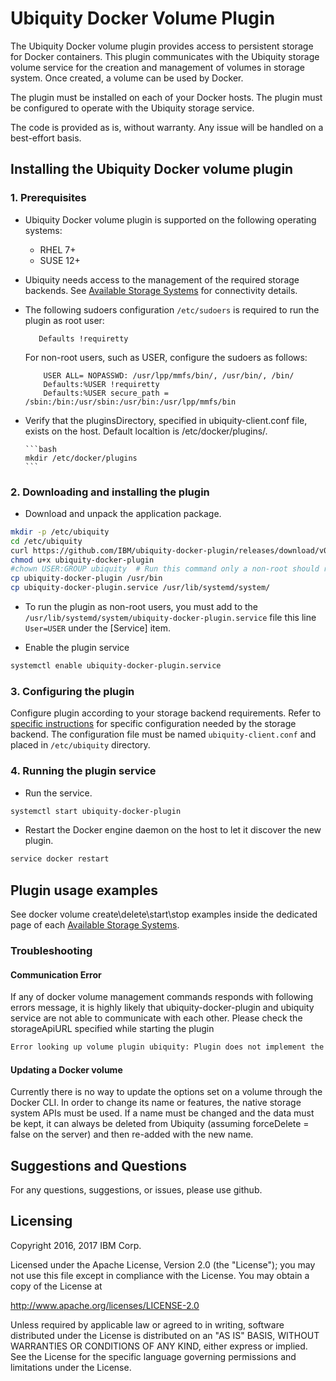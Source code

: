 # Ubiquity Docker Volume Plugin
The Ubiquity Docker volume plugin provides access to persistent storage for Docker containers.  This plugin communicates with the Ubiquity storage volume service for the creation and management of volumes in storage system.  Once created, a volume can be used by Docker. 

The plugin must be installed on each of your Docker hosts. The plugin must be configured to operate with the Ubiquity storage service.

The code is provided as is, without warranty. Any issue will be handled on a best-effort basis.


## Installing the Ubiquity Docker volume plugin

### 1. Prerequisites
  * Ubiquity Docker volume plugin is supported on the following operating systems:
    - RHEL 7+
    - SUSE 12+
  * Ubiquity needs access to the management of the required storage backends. See [Available Storage Systems](supportedStorage.md) for connectivity details.
  * The following sudoers configuration `/etc/sudoers` is required to run the plugin as root user: 
  
     ```
        Defaults !requiretty
     ```
     For non-root users, such as USER, configure the sudoers as follows: 

     ```
         USER ALL= NOPASSWD: /usr/lpp/mmfs/bin/, /usr/bin/, /bin/
         Defaults:%USER !requiretty
         Defaults:%USER secure_path = /sbin:/bin:/usr/sbin:/usr/bin:/usr/lpp/mmfs/bin
     ```
  * Verify that the pluginsDirectory, specified in ubiquity-client.conf file, exists on the host. Default localtion is /etc/docker/plugins/.
  
        ```bash
        mkdir /etc/docker/plugins
        ```

### 2. Downloading and installing the plugin

* Download and unpack the application package.
```bash
mkdir -p /etc/ubiquity
cd /etc/ubiquity
curl https://github.com/IBM/ubiquity-docker-plugin/releases/download/v0.3.0/ubiquity-docker-plugin-0.3.0.tar.gz | tar xf -
chmod u+x ubiquity-docker-plugin
#chown USER:GROUP ubiquity  # Run this command only a non-root should run ubiquity (fill up the USER and GROUP)
cp ubiquity-docker-plugin /usr/bin                         
cp ubiquity-docker-plugin.service /usr/lib/systemd/system/ 
```
   * To run the plugin as non-root users, you must add to the `/usr/lib/systemd/system/ubiquity-docker-plugin.service` file this line `User=USER` under the [Service] item.
   
   * Enable the plugin service
   
```bash 
systemctl enable ubiquity-docker-plugin.service      
```

### 3. Configuring the plugin
Configure plugin according to your storage backend requirements. Refer to 
[specific instructions](supportedStorage.md) for specific configuration needed by the storage backend. 
The configuration file must be named `ubiquity-client.conf` and placed in `/etc/ubiquity` directory.


### 4. Running the plugin service
  * Run the service.
```bash
systemctl start ubiquity-docker-plugin    
```
  * Restart the Docker engine daemon on the host to let it discover the new plugin. 
```bash
service docker restart
```

## Plugin usage examples
See docker volume create\delete\start\stop examples inside the dedicated page of each [Available Storage Systems](supportedStorage.md).

### Troubleshooting
#### Communication Error
If any of docker volume management commands responds with following errors message, it is highly likely that ubiquity-docker-plugin and ubiquity service are not able to communicate
with each other. Please check the storageApiURL specified while starting the plugin
```bash
Error looking up volume plugin ubiquity: Plugin does not implement the requested driver
```

#### Updating a Docker volume
Currently there is no way to update the options set on a volume through the Docker CLI.  In order to change its name or features, the native storage system APIs must be used. If a name must be changed and the data must be kept, it can always be deleted from Ubiquity (assuming forceDelete = false on the server) and then re-added with the new name.

## Suggestions and Questions

For any questions, suggestions, or issues, please use github.

## Licensing

Copyright 2016, 2017 IBM Corp.

Licensed under the Apache License, Version 2.0 (the "License");
you may not use this file except in compliance with the License.
You may obtain a copy of the License at

http://www.apache.org/licenses/LICENSE-2.0

Unless required by applicable law or agreed to in writing, software
distributed under the License is distributed on an "AS IS" BASIS,
WITHOUT WARRANTIES OR CONDITIONS OF ANY KIND, either express or implied.
See the License for the specific language governing permissions and
limitations under the License.
